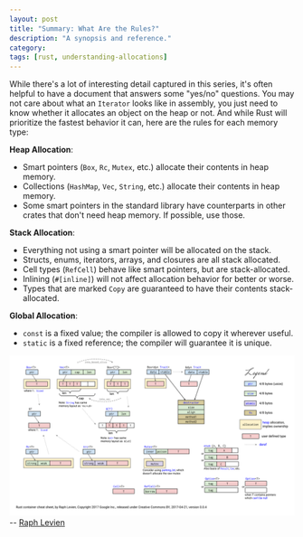 ```yaml
---
layout: post
title: "Summary: What Are the Rules?"
description: "A synopsis and reference."
category: 
tags: [rust, understanding-allocations]
---
```


While there's a lot of interesting detail captured in this series, it's often helpful
to have a document that answers some "yes/no" questions. You may not care about
what an `Iterator` looks like in assembly, you just need to know whether it allocates
an object on the heap or not. And while Rust will prioritize the fastest behavior it can,
here are the rules for each memory type:

**Heap Allocation**:
- Smart pointers (`Box`, `Rc`, `Mutex`, etc.) allocate their contents in heap memory.
- Collections (`HashMap`, `Vec`, `String`, etc.) allocate their contents in heap memory.
- Some smart pointers in the standard library have counterparts in other crates that
  don't need heap memory. If possible, use those.

**Stack Allocation**:
- Everything not using a smart pointer will be allocated on the stack.
- Structs, enums, iterators, arrays, and closures are all stack allocated.
- Cell types (`RefCell`) behave like smart pointers, but are stack-allocated.
- Inlining (`#[inline]`) will not affect allocation behavior for better or worse.
- Types that are marked `Copy` are guaranteed to have their contents stack-allocated.

**Global Allocation**:
- `const` is a fixed value; the compiler is allowed to copy it wherever useful.
- `static` is a fixed reference; the compiler will guarantee it is unique.

![Container Sizes in Rust](/assets/images/2019-02-04-container-size.svg)
-- [Raph Levien](https://docs.google.com/presentation/d/1q-c7UAyrUlM-eZyTo1pd8SZ0qwA_wYxmPZVOQkoDmH4/edit?usp=sharing)
